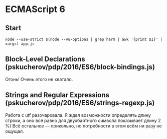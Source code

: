 # ECMAScript 6

## Start

```
node --use-strict $(node --v8-options | grep harm | awk '{print $1}' | xargs) app.js
```

## Block-Level Declarations (pskucherov/pdp/2016/ES6/block-bindings.js)
Огонь! Очень этого не хватало.

## Strings and Regular Expressions (pskucherov/pdp/2016/ES6/strings-regexp.js)
Работа с utf разочаровала. Я ждал возможности определять длину строки, а оно всё равно для двухбайтного символа показывает длину 2 %)
Всё остальное — прикольно, но потребности в этом всём ни разу не ощущал.
